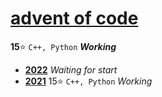 # [advent of code](https://adventofcode.com)
**15**:star: `C++, Python` ***Working***
* [**2022**](https://adventofcode.com/2022) *Waiting for start*
* [**2021**](https://adventofcode.com/2021) 15:star: `C++, Python` *Working*
